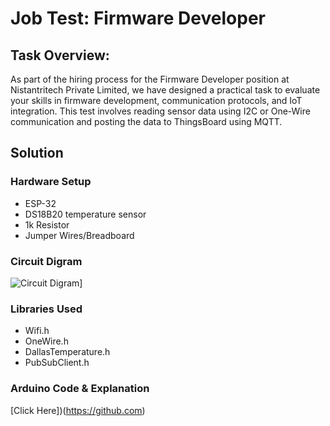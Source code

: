 # Job Test: Firmware Developer

## Task Overview:
As part of the hiring process for the Firmware Developer position at Nistantritech
Private Limited, we have designed a practical task to evaluate your skills in firmware
development, communication protocols, and IoT integration. This test involves reading
sensor data using I2C or One-Wire communication and posting the data to ThingsBoard
using MQTT.

## Solution

### Hardware Setup
* ESP-32
* DS18B20 temperature sensor
* 1k Resistor
* Jumper Wires/Breadboard

### Circuit Digram
![Circuit Digram](https://github.com)]

### Libraries Used
* Wifi.h
* OneWire.h
* DallasTemperature.h
* PubSubClient.h

### Arduino Code & Explanation

[Click Here])(https://github.com)
